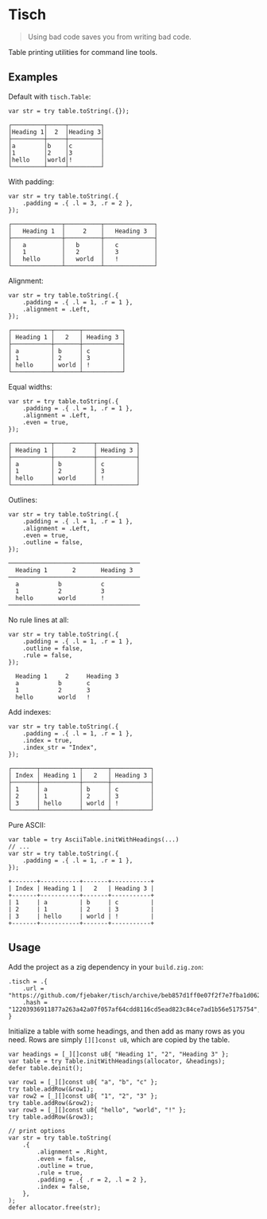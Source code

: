 # Tisch

> Using bad code saves you from writing bad code.

Table printing utilities for command line tools.

## Examples

Default with `tisch.Table`:

```zig
var str = try table.toString(.{});
```

```
┌─────────┬─────┬─────────┐
│Heading 1│  2  │Heading 3│
├─────────┼─────┼─────────┤
│a        │b    │c        │
│1        │2    │3        │
│hello    │world│!        │
└─────────┴─────┴─────────┘
```

With padding:

```zig
var str = try table.toString(.{
    .padding = .{ .l = 3, .r = 2 },
});
```

```
┌──────────────┬──────────┬──────────────┐
│   Heading 1  │     2    │   Heading 3  │
├──────────────┼──────────┼──────────────┤
│   a          │   b      │   c          │
│   1          │   2      │   3          │
│   hello      │   world  │   !          │
└──────────────┴──────────┴──────────────┘
```

Alignment:

```zig
var str = try table.toString(.{
    .padding = .{ .l = 1, .r = 1 },
    .alignment = .Left,
});
```

```
┌───────────┬───────┬───────────┐
│ Heading 1 │   2   │ Heading 3 │
├───────────┼───────┼───────────┤
│ a         │ b     │ c         │
│ 1         │ 2     │ 3         │
│ hello     │ world │ !         │
└───────────┴───────┴───────────┘
```

Equal widths:

```zig
var str = try table.toString(.{
    .padding = .{ .l = 1, .r = 1 },
    .alignment = .Left,
    .even = true,
});
```

```
┌───────────┬───────────┬───────────┐
│ Heading 1 │     2     │ Heading 3 │
├───────────┼───────────┼───────────┤
│ a         │ b         │ c         │
│ 1         │ 2         │ 3         │
│ hello     │ world     │ !         │
└───────────┴───────────┴───────────┘
```

Outlines:

```zig
var str = try table.toString(.{
    .padding = .{ .l = 1, .r = 1 },
    .alignment = .Left,
    .even = true,
    .outline = false,
});
```

```
─────────────────────────────────────
  Heading 1       2       Heading 3
─────────────────────────────────────
  a           b           c
  1           2           3
  hello       world       !
─────────────────────────────────────
```

No rule lines at all:

```zig
var str = try table.toString(.{
    .padding = .{ .l = 1, .r = 1 },
    .outline = false,
    .rule = false,
});
```

```
  Heading 1     2     Heading 3
  a           b       c
  1           2       3
  hello       world   !
```

Add indexes:

```zig
var str = try table.toString(.{
    .padding = .{ .l = 1, .r = 1 },
    .index = true,
    .index_str = "Index",
});
```

```
┌───────┬───────────┬───────┬───────────┐
│ Index │ Heading 1 │   2   │ Heading 3 │
├───────┼───────────┼───────┼───────────┤
│ 1     │ a         │ b     │ c         │
│ 2     │ 1         │ 2     │ 3         │
│ 3     │ hello     │ world │ !         │
└───────┴───────────┴───────┴───────────┘
```

Pure ASCII:

```zig
var table = try AsciiTable.initWithHeadings(...)
// ...
var str = try table.toString(.{
    .padding = .{ .l = 1, .r = 1 },
});
```

```
+-------+-----------+-------+-----------+
| Index | Heading 1 |   2   | Heading 3 |
+-------+-----------+-------+-----------+
| 1     | a         | b     | c         |
| 2     | 1         | 2     | 3         |
| 3     | hello     | world | !         |
+-------+-----------+-------+-----------+
```

## Usage

Add the project as a zig dependency in your `build.zig.zon`:

```
.tisch = .{
    .url = "https://github.com/fjebaker/tisch/archive/beb857d1ff0e07f2f7e7fba1d062ab14ec4e72ed.tar.gz",
    .hash = "12203936911877a263a42a07f057af64cdd8116cd5ead823c84ce7ad1b56e5175754",
}
```

Initialize a table with some headings, and then add as many rows as you need. Rows are simply `[][]const u8`, which are copied by the table.

```zig
var headings = [_][]const u8{ "Heading 1", "2", "Heading 3" };
var table = try Table.initWithHeadings(allocator, &headings);
defer table.deinit();

var row1 = [_][]const u8{ "a", "b", "c" };
try table.addRow(&row1);
var row2 = [_][]const u8{ "1", "2", "3" };
try table.addRow(&row2);
var row3 = [_][]const u8{ "hello", "world", "!" };
try table.addRow(&row3);

// print options
var str = try table.toString(
    .{
        .alignment = .Right,
        .even = false,
        .outline = true,
        .rule = true,
        .padding = .{ .r = 2, .l = 2 },
        .index = false,
    },
);
defer allocator.free(str);
```

